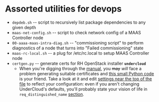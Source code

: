 # Assorted utilities for devops

* `depdeb.sh` -- script to recursively list package dependencies to any given depth
* `maas-net-config.sh` -- script to check network config of a MAAS Controller node
* `00-aaaa-maas-intra-diag.sh` -- "commissioning script" to perform diagnostics of a node that turns into "Failed commissioning" state
* `maas-rc-local.sh` -- a plug for /etc/rc.local to setup MAAS Controller node
* `certgen.py` -- generate certs for RH OpenStack installer **`undercloud`**
  * When you're digging through the [manual](https://access.redhat.com/documentation/en/red-hat-openstack-platform/8/paged/director-installation-and-usage/appendix-a-ssl-tls-certificate-configuration), you ~~may~~ _will_ face a problem generating suitable certificates and [this small Python code](certgen.py) is your friend.
Take a look at it and edit [settings near the top of the file](certgen.py#L10) to reflect your configuration: even if you aren't changing UnderCloud's defaults, you'll probably state your vision of life in `req_distinguished_name` [section](certgen.py#L34).
